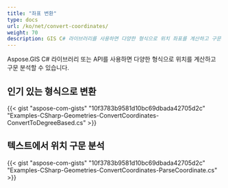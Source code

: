 ```yaml
---
title: "좌표 변환"
type: docs
url: /ko/net/convert-coordinates/
weight: 70
description: GIS C# 라이브러리를 사용하면 다양한 형식으로 위치 좌표를 계산하고 구문 분석할 수 있습니다. 텍스트로도 위치를 구문 분석할 수 있습니다.
---
```


Aspose.GIS C# 라이브러리 또는 API를 사용하면 다양한 형식으로 위치를 계산하고 구문 분석할 수 있습니다.
## **인기 있는 형식으로 변환**
{{< gist "aspose-com-gists" "10f3783b9581d10bc69dbada42705d2c" "Examples-CSharp-Geometries-ConvertCoordinates-ConvertToDegreeBased.cs" >}}
## **텍스트에서 위치 구문 분석**
{{< gist "aspose-com-gists" "10f3783b9581d10bc69dbada42705d2c" "Examples-CSharp-Geometries-ConvertCoordinates-ParseCoordinate.cs" >}}
